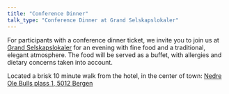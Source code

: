 ```yaml
---
title: "Conference Dinner"
talk_type: "Conference Dinner at Grand Selskapslokaler"
---
```

For participants with a conference dinner ticket, we invite you to join us at [Grand Selskapslokaler](https://www.grandbergen.no/selskap/festlokaler/) for an evening with fine food and a traditional, elegant atmosphere.
The food will be served as a buffet, with allergies and dietary concerns taken into account.

Located a brisk 10 minute walk from the hotel, in the center of town:
[Nedre Ole Bulls plass 1, 5012 Bergen](https://www.google.com/maps/place/Grand+Bergen/@60.391808,5.3219783,17z/data=!3m1!4b1!4m5!3m4!1s0x463cfea849de1731:0xc5063fbc50aebe45!8m2!3d60.391808!4d5.324167)